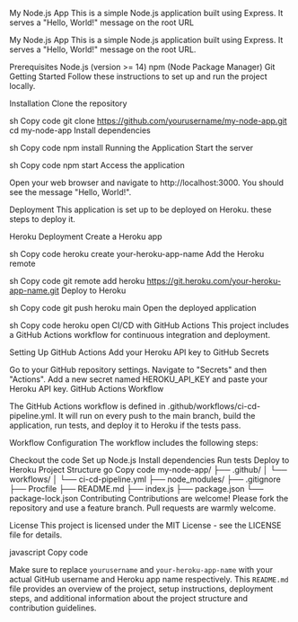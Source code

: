My Node.js App
This is a simple Node.js application built using Express. It serves a "Hello, World!" message on the root URL

My Node.js App
This is a simple Node.js application built using Express. It serves a "Hello, World!" message on the root URL.

Prerequisites
Node.js (version >= 14)
npm (Node Package Manager)
Git
Getting Started
Follow these instructions to set up and run the project locally.

Installation
Clone the repository

sh
Copy code
git clone https://github.com/yourusername/my-node-app.git
cd my-node-app
Install dependencies

sh
Copy code
npm install
Running the Application
Start the server

sh
Copy code
npm start
Access the application

Open your web browser and navigate to http://localhost:3000. You should see the message "Hello, World!".

Deployment
This application is set up to be deployed on Heroku.  these steps to deploy it.

Heroku Deployment
Create a Heroku app

sh
Copy code
heroku create your-heroku-app-name
Add the Heroku remote

sh
Copy code
git remote add heroku https://git.heroku.com/your-heroku-app-name.git
Deploy to Heroku

sh
Copy code
git push heroku main
Open the deployed application

sh
Copy code
heroku open
CI/CD with GitHub Actions
This project includes a GitHub Actions workflow for continuous integration and deployment.

Setting Up GitHub Actions
Add your Heroku API key to GitHub Secrets

Go to your GitHub repository settings.
Navigate to "Secrets" and then "Actions".
Add a new secret named HEROKU_API_KEY and paste your Heroku API key.
GitHub Actions Workflow

The GitHub Actions workflow is defined in .github/workflows/ci-cd-pipeline.yml. It will run on every push to the main branch, build the application, run tests, and deploy it to Heroku if the tests pass.

Workflow Configuration
The workflow includes the following steps:

Checkout the code
Set up Node.js
Install dependencies
Run tests
Deploy to Heroku
Project Structure
go
Copy code
my-node-app/
├── .github/
│   └── workflows/
│       └── ci-cd-pipeline.yml
├── node_modules/
├── .gitignore
├── Procfile
├── README.md
├── index.js
├── package.json
└── package-lock.json
Contributing
Contributions are welcome! Please fork the repository and use a feature branch. Pull requests are warmly welcome.

License
This project is licensed under the MIT License - see the LICENSE file for details.

javascript
Copy code

Make sure to replace `yourusername` and `your-heroku-app-name` with your actual GitHub username and Heroku app name respectively. This `README.md` file provides an overview of the project, setup instructions, deployment steps, and additional information about the project structure and contribution guidelines.





